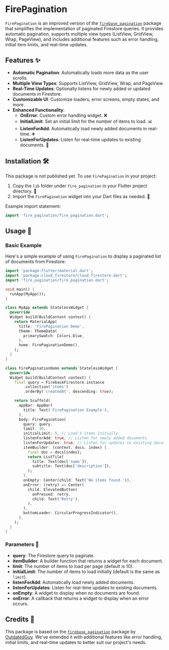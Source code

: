# FirePagination

`FirePagination` is an improved version of the [`firebase_pagination`](https://github.com/OutdatedGuy/firebase_pagination) package that simplifies the implementation of paginated Firestore queries. It provides automatic pagination, supports multiple view types (ListView, GridView, Wrap, PageView), and includes additional features such as error handling, initial item limits, and real-time updates.

## Features ✨

- **Automatic Pagination**: Automatically loads more data as the user scrolls.
- **Multiple View Types**: Supports ListView, GridView, Wrap, and PageView.
- **Real-Time Updates**: Optionally listens for newly added or updated documents in Firestore.
- **Customizable UI**: Customize loaders, error screens, empty states, and more.
- **Enhanced Functionality**:
  - **OnError**: Custom error handling widget. ❌
  - **InitialLimit**: Set an initial limit for the number of items to load. 📊
  - **ListenForAdd**: Automatically load newly added documents in real-time. ➕
  - **ListenForUpdates**: Listen for real-time updates to existing documents. 🔔

## Installation 🛠️

This package is not published yet. To use `FirePagination` in your project:

1. Copy the `lib` folder under `fire_pagination` in your Flutter project directory. 📁
2. Import the `FirePagination` widget into your Dart files as needed. 📝

Example import statement:

```dart
import 'fire_pagination/fire_pagination.dart';
```

## Usage 🚀

### Basic Example

Here's a simple example of using `FirePagination` to display a paginated list of documents from Firestore:

```dart
import 'package:flutter/material.dart';
import 'package:cloud_firestore/cloud_firestore.dart';
import 'fire_pagination/fire_pagination.dart';

void main() {
  runApp(MyApp());
}

class MyApp extends StatelessWidget {
  @override
  Widget build(BuildContext context) {
    return MaterialApp(
      title: 'FirePagination Demo',
      theme: ThemeData(
        primarySwatch: Colors.blue,
      ),
      home: FirePaginationDemo(),
    );
  }
}

class FirePaginationDemo extends StatelessWidget {
  @override
  Widget build(BuildContext context) {
    final query = FirebaseFirestore.instance
        .collection('items')
        .orderBy('createdAt', descending: true);

    return Scaffold(
      appBar: AppBar(
        title: Text('FirePagination Example'),
      ),
      body: FirePagination(
        query: query,
        limit: 10,
        initialLimit: 5, // Load 5 items initially
        listenForAdd: true, // Listen for newly added documents
        listenForUpdates: true, // Listen for updates to existing documents
        itemBuilder: (context, docs, index) {
          final doc = docs[index];
          return ListTile(
            title: Text(doc['name']),
            subtitle: Text(doc['description']),
          );
        },
        onEmpty: Center(child: Text('No items found.')),
        onError: (retry) => Center(
          child: ElevatedButton(
            onPressed: retry,
            child: Text('Retry'),
          ),
        ),
        bottomLoader: CircularProgressIndicator(),
      ),
    );
  }
}
```

### Parameters 🔧

- **query**: The Firestore query to paginate.
- **itemBuilder**: A builder function that returns a widget for each document.
- **limit**: The number of items to load per page (default is 10).
- **initialLimit**: The number of items to load initially (default is the same as `limit`).
- **listenForAdd**: Automatically load newly added documents.
- **listenForUpdates**: Listen for real-time updates to existing documents.
- **onEmpty**: A widget to display when no documents are found.
- **onError**: A callback that returns a widget to display when an error occurs.

## Credits 🙏

This package is based on the [`firebase_pagination`](https://github.com/OutdatedGuy/firebase_pagination) package by [OutdatedGuy](https://github.com/OutdatedGuy). We've extended it with additional features like error handling, initial limits, and real-time updates to better suit our project's needs.
